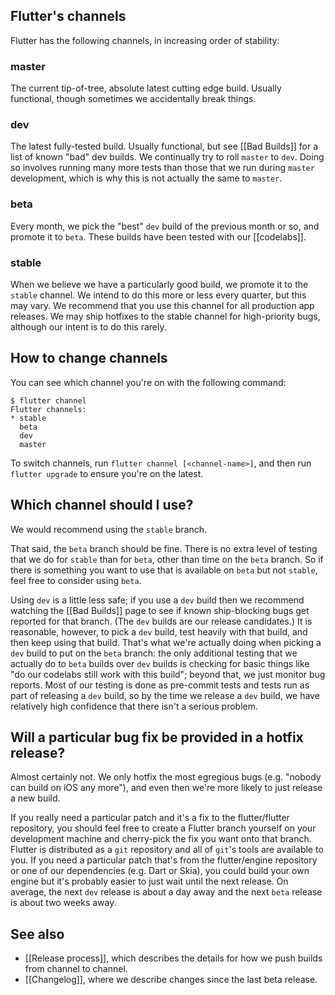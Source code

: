 ## Flutter's channels

Flutter has the following channels, in increasing order of stability:

### master

The current tip-of-tree, absolute latest cutting edge build. Usually functional, though sometimes we accidentally break things.

### dev

The latest fully-tested build. Usually functional, but see [[Bad Builds]] for a list of known "bad" dev builds. We continually try to roll `master` to `dev`. Doing so involves running many more tests than those that we run during `master` development, which is why this is not actually the same to `master`.

### beta

Every month, we pick the "best" `dev` build of the previous month or so, and promote it to `beta`. These builds have been tested with our [[codelabs]].

### stable

When we believe we have a particularly good build, we promote it to the `stable` channel. We intend to do this more or less every quarter, but this may vary. We recommend that you use this channel for all production app releases. We may ship hotfixes to the stable channel for high-priority bugs, although our intent is to do this rarely.

## How to change channels

You can see which channel you're on with the following command:

```
$ flutter channel
Flutter channels:
* stable
  beta
  dev
  master
```

To switch channels, run `flutter channel [<channel-name>]`, and then run `flutter upgrade` to ensure you're on the latest.

## Which channel should I use?

We would recommend using the `stable` branch.

That said, the `beta` branch should be fine. There is no extra level of testing that we do for `stable` than for `beta`, other than time on the `beta` branch. So if there is something you want to use that is available on `beta` but not `stable`, feel free to consider using `beta`.

Using `dev` is a little less safe; if you use a `dev` build then we recommend watching the [[Bad Builds]] page to see if known ship-blocking bugs get reported for that branch. (The `dev` builds are our release candidates.) It is reasonable, however, to pick a `dev` build, test heavily with that build, and then keep using that build. That's what we're actually doing when picking a `dev` build to put on the `beta` branch: the only additional testing that we actually do to `beta` builds over `dev` builds is checking for basic things like "do our codelabs still work with this build"; beyond that, we just monitor bug reports. Most of our testing is done as pre-commit tests and tests run as part of releasing a `dev` build, so by the time we release a `dev` build, we have relatively high confidence that there isn't a serious problem.

## Will a particular bug fix be provided in a hotfix release?

Almost certainly not. We only hotfix the most egregious bugs (e.g. "nobody can build on iOS any more"), and even then we're more likely to just release a new build.

If you really need a particular patch and it's a fix to the flutter/flutter repository, you should feel free to create a Flutter branch yourself on your development machine and cherry-pick the fix you want onto that branch. Flutter is distributed as a `git` repository and all of `git`'s tools are available to you. If you need a particular patch that's from the flutter/engine repository or one of our dependencies (e.g. Dart or Skia), you could build your own engine but it's probably easier to just wait until the next release. On average, the next `dev` release is about a day away and the next `beta` release is about two weeks away.

## See also

* [[Release process]], which describes the details for how we push builds from channel to channel.
* [[Changelog]], where we describe changes since the last beta release.